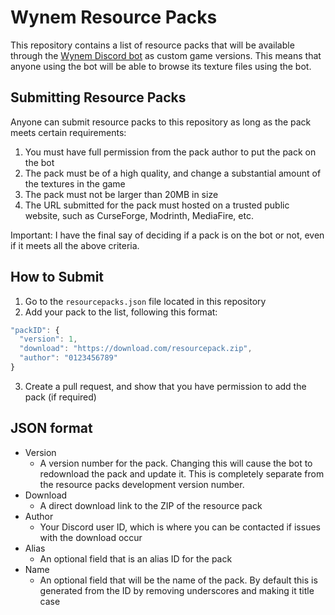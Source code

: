 # Wynem Resource Packs
This repository contains a list of resource packs that will be available through the [Wynem Discord bot](https://wynem.com/) as custom game versions. This means that anyone using the bot will be able to browse its texture files using the bot.

## Submitting Resource Packs
Anyone can submit resource packs to this repository as long as the pack meets certain requirements:
1. You must have full permission from the pack author to put the pack on the bot
2. The pack must be of a high quality, and change a substantial amount of the textures in the game
3. The pack must not be larger than 20MB in size
4. The URL submitted for the pack must hosted on a trusted public website, such as CurseForge, Modrinth, MediaFire, etc.

Important: I have the final say of deciding if a pack is on the bot or not, even if it meets all the above criteria.

## How to Submit
1. Go to the `resourcepacks.json` file located in this repository
2. Add your pack to the list, following this format:
```js
"packID": {
  "version": 1,
  "download": "https://download.com/resourcepack.zip",
  "author": "0123456789"
}
```
3. Create a pull request, and show that you have permission to add the pack (if required)

## JSON format
- Version
  - A version number for the pack. Changing this will cause the bot to redownload the pack and update it. This is completely separate from the resource packs development version number.
- Download
  - A direct download link to the ZIP of the resource pack
- Author
  - Your Discord user ID, which is where you can be contacted if issues with the download occur
- Alias
  - An optional field that is an alias ID for the pack
- Name
  - An optional field that will be the name of the pack. By default this is generated from the ID by removing underscores and making it title case